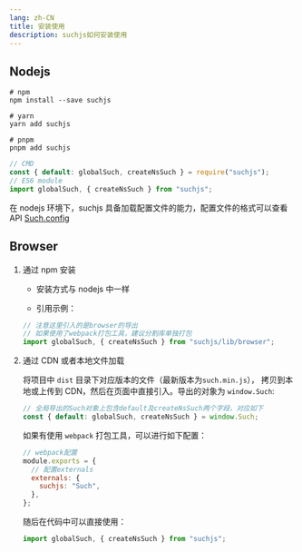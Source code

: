 ```yaml
---
lang: zh-CN
title: 安装使用
description: suchjs如何安装使用
---
```


## Nodejs

```shell
# npm
npm install --save suchjs

# yarn
yarn add suchjs

# pnpm
pnpm add suchjs
```

```javascript
// CMD
const { default: globalSuch, createNsSuch } = require("suchjs");
// ES6 module
import globalSuch, { createNsSuch } from "suchjs";
```

在 nodejs 环境下，suchjs 具备加载配置文件的能力，配置文件的格式可以查看 API [Such.config](./api.html#such-config)

## Browser

1. 通过 npm 安装

   - 安装方式与 nodejs 中一样

   - 引用示例：

   ```javascript
   // 注意这里引入的是browser的导出
   // 如果使用了webpack打包工具，建议分割库单独打包
   import globalSuch, { createNsSuch } from "suchjs/lib/browser";
   ```

2. 通过 CDN 或者本地文件加载

   将项目中 `dist` 目录下对应版本的文件（最新版本为`such.min.js`）， 拷贝到本地或上传到 CDN，然后在页面中直接引入。导出的对象为 `window.Such`:

   ```javascript
   // 全局导出的Such对象上包含default及createNsSuch两个字段，对应如下
   const { default: globalSuch, createNsSuch } = window.Such;
   ```

   如果有使用 `webpack` 打包工具，可以进行如下配置：

   ```javascript
   // webpack配置
   module.exports = {
     // 配置externals
     externals: {
       suchjs: "Such",
     },
   };
   ```

   随后在代码中可以直接使用：

   ```javascript
   import globalSuch, { createNsSuch } from "suchjs";
   ```
